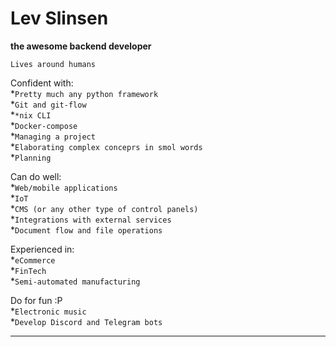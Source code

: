 # Lev Slinsen

**the awesome backend developer**

`Lives around humans`

Confident with:<br/>
*`Pretty much any python framework`<br/>
*`Git and git-flow`<br/>
*`*nix CLI`<br/>
*`Docker-compose`<br/>
*`Managing a project`<br/>
*`Elaborating complex conceprs in smol words`<br/>
*`Planning`<br />

Can do well:<br/>
*`Web/mobile applications`<br/>
*`IoT`<br/>
*`CMS (or any other type of control panels)`<br/>
*`Integrations with external services`<br/>
*`Document flow and file operations`<br/>

Experienced in:<br/>
*`eCommerce`<br/>
*`FinTech`<br/>
*`Semi-automated manufacturing`<br/>

Do for fun :P<br/>
*`Electronic music`<br/>
*`Develop Discord and Telegram bots`<br/>
<hr/>
